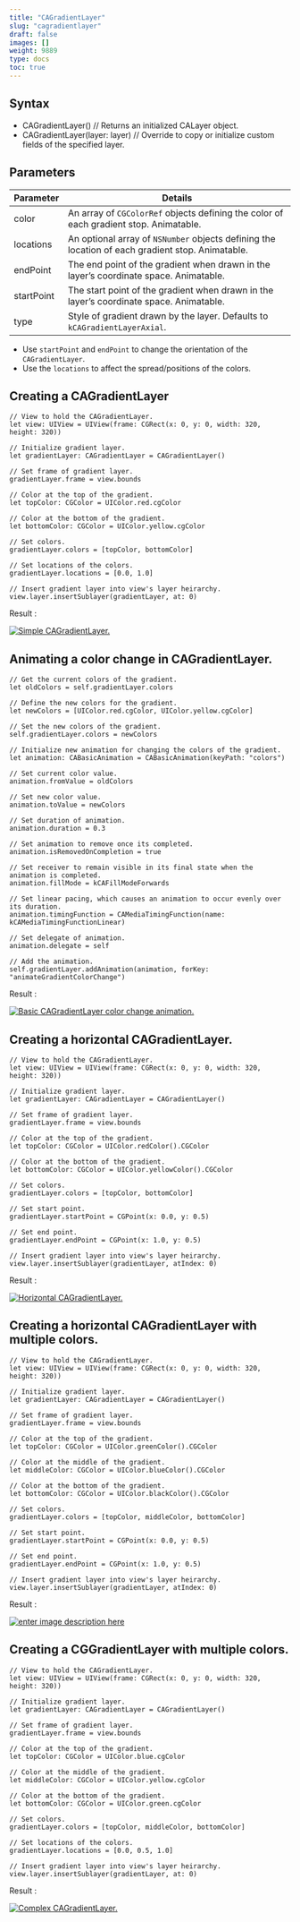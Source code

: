 ```yaml
---
title: "CAGradientLayer"
slug: "cagradientlayer"
draft: false
images: []
weight: 9889
type: docs
toc: true
---
```


## Syntax
 - CAGradientLayer() // Returns an initialized CALayer object.
 - CAGradientLayer(layer: layer) // Override to copy or initialize custom fields of the specified layer.

## Parameters
| Parameter | Details |
| ------ | ------ |
| color   | An array of `CGColorRef` objects defining the color of each gradient stop. Animatable. |
| locations | An optional array of `NSNumber` objects defining the location of each gradient stop. Animatable. |
| endPoint | The end point of the gradient when drawn in the layer’s coordinate space. Animatable. |
| startPoint | The start point of the gradient when drawn in the layer’s coordinate space. Animatable. |
| type | Style of gradient drawn by the layer. Defaults to `kCAGradientLayerAxial`. |

 - Use `startPoint` and `endPoint` to change the orientation of the `CAGradientLayer`.
 - Use the `locations` to affect the spread/positions of the colors.

## Creating a CAGradientLayer
    // View to hold the CAGradientLayer.
    let view: UIView = UIView(frame: CGRect(x: 0, y: 0, width: 320, height: 320))
        
    // Initialize gradient layer.
    let gradientLayer: CAGradientLayer = CAGradientLayer()
        
    // Set frame of gradient layer.
    gradientLayer.frame = view.bounds
       
    // Color at the top of the gradient.
    let topColor: CGColor = UIColor.red.cgColor
        
    // Color at the bottom of the gradient.
    let bottomColor: CGColor = UIColor.yellow.cgColor
        
    // Set colors.
    gradientLayer.colors = [topColor, bottomColor]
        
    // Set locations of the colors.
    gradientLayer.locations = [0.0, 1.0]
        
    // Insert gradient layer into view's layer heirarchy.
    view.layer.insertSublayer(gradientLayer, at: 0)

Result :

[![Simple CAGradientLayer.][1]][1]


  [1]: http://i.stack.imgur.com/q26bv.png

## Animating a color change in CAGradientLayer.
    // Get the current colors of the gradient.
    let oldColors = self.gradientLayer.colors
        
    // Define the new colors for the gradient.
    let newColors = [UIColor.red.cgColor, UIColor.yellow.cgColor]
        
    // Set the new colors of the gradient.
    self.gradientLayer.colors = newColors
        
    // Initialize new animation for changing the colors of the gradient.
    let animation: CABasicAnimation = CABasicAnimation(keyPath: "colors")
        
    // Set current color value.
    animation.fromValue = oldColors
        
    // Set new color value.
    animation.toValue = newColors
       
    // Set duration of animation.
    animation.duration = 0.3
        
    // Set animation to remove once its completed.
    animation.isRemovedOnCompletion = true
        
    // Set receiver to remain visible in its final state when the animation is completed.
    animation.fillMode = kCAFillModeForwards
        
    // Set linear pacing, which causes an animation to occur evenly over its duration.
    animation.timingFunction = CAMediaTimingFunction(name: kCAMediaTimingFunctionLinear)
        
    // Set delegate of animation.
    animation.delegate = self
        
    // Add the animation.
    self.gradientLayer.addAnimation(animation, forKey: "animateGradientColorChange")

Result : 

[![Basic CAGradientLayer color change animation.][1]][1]


  [1]: http://i.stack.imgur.com/AquKd.gif

## Creating a horizontal CAGradientLayer.
    // View to hold the CAGradientLayer.
    let view: UIView = UIView(frame: CGRect(x: 0, y: 0, width: 320, height: 320))
    
    // Initialize gradient layer.
    let gradientLayer: CAGradientLayer = CAGradientLayer()
    
    // Set frame of gradient layer.
    gradientLayer.frame = view.bounds
    
    // Color at the top of the gradient.
    let topColor: CGColor = UIColor.redColor().CGColor
    
    // Color at the bottom of the gradient.
    let bottomColor: CGColor = UIColor.yellowColor().CGColor
    
    // Set colors.
    gradientLayer.colors = [topColor, bottomColor]
    
    // Set start point.
    gradientLayer.startPoint = CGPoint(x: 0.0, y: 0.5)
    
    // Set end point.
    gradientLayer.endPoint = CGPoint(x: 1.0, y: 0.5)
    
    // Insert gradient layer into view's layer heirarchy.
    view.layer.insertSublayer(gradientLayer, atIndex: 0)

Result :

[![Horizontal CAGradientLayer.][1]][1]


  [1]: http://i.stack.imgur.com/7VCnW.png

## Creating a horizontal CAGradientLayer with multiple colors.
    // View to hold the CAGradientLayer.
    let view: UIView = UIView(frame: CGRect(x: 0, y: 0, width: 320, height: 320))
    
    // Initialize gradient layer.
    let gradientLayer: CAGradientLayer = CAGradientLayer()
    
    // Set frame of gradient layer.
    gradientLayer.frame = view.bounds
    
    // Color at the top of the gradient.
    let topColor: CGColor = UIColor.greenColor().CGColor
    
    // Color at the middle of the gradient.
    let middleColor: CGColor = UIColor.blueColor().CGColor
    
    // Color at the bottom of the gradient.
    let bottomColor: CGColor = UIColor.blackColor().CGColor
    
    // Set colors.
    gradientLayer.colors = [topColor, middleColor, bottomColor]
    
    // Set start point.
    gradientLayer.startPoint = CGPoint(x: 0.0, y: 0.5)
    
    // Set end point.
    gradientLayer.endPoint = CGPoint(x: 1.0, y: 0.5)
    
    // Insert gradient layer into view's layer heirarchy.
    view.layer.insertSublayer(gradientLayer, atIndex: 0)

Result :

[![enter image description here][1]][1]


  [1]: http://i.stack.imgur.com/I4OGH.png

## Creating a CGGradientLayer with multiple colors.
    // View to hold the CAGradientLayer.
    let view: UIView = UIView(frame: CGRect(x: 0, y: 0, width: 320, height: 320))
        
    // Initialize gradient layer.
    let gradientLayer: CAGradientLayer = CAGradientLayer()
        
    // Set frame of gradient layer.
    gradientLayer.frame = view.bounds
        
    // Color at the top of the gradient.
    let topColor: CGColor = UIColor.blue.cgColor
        
    // Color at the middle of the gradient.
    let middleColor: CGColor = UIColor.yellow.cgColor
        
    // Color at the bottom of the gradient.
    let bottomColor: CGColor = UIColor.green.cgColor
        
    // Set colors.
    gradientLayer.colors = [topColor, middleColor, bottomColor]
        
    // Set locations of the colors.
    gradientLayer.locations = [0.0, 0.5, 1.0]
        
    // Insert gradient layer into view's layer heirarchy.
    view.layer.insertSublayer(gradientLayer, at: 0)

Result : 

   [![Complex CAGradientLayer.][1]][1]


  [1]: http://i.stack.imgur.com/tV4OL.png

